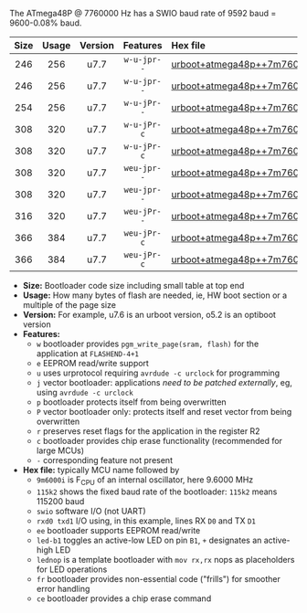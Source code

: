 The ATmega48P @ 7760000 Hz has a SWIO baud rate of 9592 baud = 9600-0.08% baud.

|Size|Usage|Version|Features|Hex file|
|:-:|:-:|:-:|:-:|:--|
|246|256|u7.7|`w-u-jpr--`|[urboot+atmega48p++7m7600i++++9k6_swio_rxd0_txd1_led+b5.hex](https://raw.githubusercontent.com/stefanrueger/urboot.hex/main/mcus/atmega48p/internal_oscillator/fint++7m7600_Hz/br++++9k6_bps/urboot+atmega48p++7m7600i++++9k6_swio_rxd0_txd1_led+b5.hex)|
|246|256|u7.7|`w-u-jpr--`|[urboot+atmega48p++7m7600i++++9k6_swio_rxd0_txd1_lednop.hex](https://raw.githubusercontent.com/stefanrueger/urboot.hex/main/mcus/atmega48p/internal_oscillator/fint++7m7600_Hz/br++++9k6_bps/urboot+atmega48p++7m7600i++++9k6_swio_rxd0_txd1_lednop.hex)|
|254|256|u7.7|`w-u-jPr--`|[urboot+atmega48p++7m7600i++++9k6_swio_rxd0_txd1.hex](https://raw.githubusercontent.com/stefanrueger/urboot.hex/main/mcus/atmega48p/internal_oscillator/fint++7m7600_Hz/br++++9k6_bps/urboot+atmega48p++7m7600i++++9k6_swio_rxd0_txd1.hex)|
|308|320|u7.7|`w-u-jPr-c`|[urboot+atmega48p++7m7600i++++9k6_swio_rxd0_txd1_led+b5_fr_ce.hex](https://raw.githubusercontent.com/stefanrueger/urboot.hex/main/mcus/atmega48p/internal_oscillator/fint++7m7600_Hz/br++++9k6_bps/urboot+atmega48p++7m7600i++++9k6_swio_rxd0_txd1_led+b5_fr_ce.hex)|
|308|320|u7.7|`w-u-jPr-c`|[urboot+atmega48p++7m7600i++++9k6_swio_rxd0_txd1_lednop_fr_ce.hex](https://raw.githubusercontent.com/stefanrueger/urboot.hex/main/mcus/atmega48p/internal_oscillator/fint++7m7600_Hz/br++++9k6_bps/urboot+atmega48p++7m7600i++++9k6_swio_rxd0_txd1_lednop_fr_ce.hex)|
|308|320|u7.7|`weu-jpr--`|[urboot+atmega48p++7m7600i++++9k6_swio_rxd0_txd1_ee_led+b5.hex](https://raw.githubusercontent.com/stefanrueger/urboot.hex/main/mcus/atmega48p/internal_oscillator/fint++7m7600_Hz/br++++9k6_bps/urboot+atmega48p++7m7600i++++9k6_swio_rxd0_txd1_ee_led+b5.hex)|
|308|320|u7.7|`weu-jpr--`|[urboot+atmega48p++7m7600i++++9k6_swio_rxd0_txd1_ee_lednop.hex](https://raw.githubusercontent.com/stefanrueger/urboot.hex/main/mcus/atmega48p/internal_oscillator/fint++7m7600_Hz/br++++9k6_bps/urboot+atmega48p++7m7600i++++9k6_swio_rxd0_txd1_ee_lednop.hex)|
|316|320|u7.7|`weu-jPr--`|[urboot+atmega48p++7m7600i++++9k6_swio_rxd0_txd1_ee.hex](https://raw.githubusercontent.com/stefanrueger/urboot.hex/main/mcus/atmega48p/internal_oscillator/fint++7m7600_Hz/br++++9k6_bps/urboot+atmega48p++7m7600i++++9k6_swio_rxd0_txd1_ee.hex)|
|366|384|u7.7|`weu-jPr-c`|[urboot+atmega48p++7m7600i++++9k6_swio_rxd0_txd1_ee_led+b5_fr_ce.hex](https://raw.githubusercontent.com/stefanrueger/urboot.hex/main/mcus/atmega48p/internal_oscillator/fint++7m7600_Hz/br++++9k6_bps/urboot+atmega48p++7m7600i++++9k6_swio_rxd0_txd1_ee_led+b5_fr_ce.hex)|
|366|384|u7.7|`weu-jPr-c`|[urboot+atmega48p++7m7600i++++9k6_swio_rxd0_txd1_ee_lednop_fr_ce.hex](https://raw.githubusercontent.com/stefanrueger/urboot.hex/main/mcus/atmega48p/internal_oscillator/fint++7m7600_Hz/br++++9k6_bps/urboot+atmega48p++7m7600i++++9k6_swio_rxd0_txd1_ee_lednop_fr_ce.hex)|

- **Size:** Bootloader code size including small table at top end
- **Usage:** How many bytes of flash are needed, ie, HW boot section or a multiple of the page size
- **Version:** For example, u7.6 is an urboot version, o5.2 is an optiboot version
- **Features:**
  + `w` bootloader provides `pgm_write_page(sram, flash)` for the application at `FLASHEND-4+1`
  + `e` EEPROM read/write support
  + `u` uses urprotocol requiring `avrdude -c urclock` for programming
  + `j` vector bootloader: applications *need to be patched externally*, eg, using `avrdude -c urclock`
  + `p` bootloader protects itself from being overwritten
  + `P` vector bootloader only: protects itself and reset vector from being overwritten
  + `r` preserves reset flags for the application in the register R2
  + `c` bootloader provides chip erase functionality (recommended for large MCUs)
  + `-` corresponding feature not present
- **Hex file:** typically MCU name followed by
  + `9m6000i` is F<sub>CPU</sub> of an internal oscillator, here 9.6000 MHz
  + `115k2` shows the fixed baud rate of the bootloader: `115k2` means 115200 baud
  + `swio` software I/O (not UART)
  + `rxd0 txd1` I/O using, in this example, lines RX `D0` and TX `D1`
  + `ee` bootloader supports EEPROM read/write
  + `led-b1` toggles an active-low LED on pin `B1`, `+` designates an active-high LED
  + `lednop` is a template bootloader with `mov rx,rx` nops as placeholders for LED operations
  + `fr` bootloader provides non-essential code ("frills") for smoother error handling
  + `ce` bootloader provides a chip erase command

